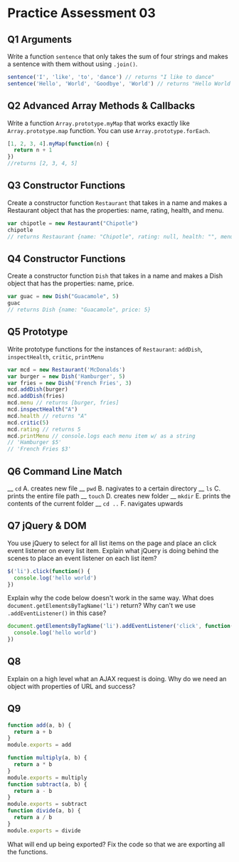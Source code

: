 # Practice Assessment 03

## Q1 Arguments
Write a function `sentence` that only takes the sum of four strings and makes a sentence with them without using `.join()`.
```js
sentence('I', 'like', 'to', 'dance') // returns "I like to dance"
sentence('Hello', 'World', 'Goodbye', 'World') // returns "Hello World Goodbye World"
```

## Q2 Advanced Array Methods & Callbacks
Write a function `Array.prototype.myMap` that works exactly like `Array.prototype.map` function. You can use `Array.prototype.forEach`.
```js
[1, 2, 3, 4].myMap(function(n) {
  return n + 1
})
//returns [2, 3, 4, 5]
```

## Q3 Constructor Functions
Create a constructor function `Restaurant` that takes in a name and makes a Restaurant object that has the properties: name, rating, health, and menu.
```js
var chipotle = new Restaurant("Chipotle")
chipotle
// returns Restaurant {name: "Chipotle", rating: null, health: "", menu: []}
```

## Q4 Constructor Functions
Create a constructor function `Dish` that takes in a name and makes a Dish object that has the properties: name, price.
```js
var guac = new Dish("Guacamole", 5)
guac
// returns Dish {name: "Guacamole", price: 5}
```

## Q5 Prototype
Write prototype functions for the instances of `Restaurant`: `addDish`, `inspectHealth`, `critic`, `printMenu`
```js
var mcd = new Restaurant('McDonalds')
var burger = new Dish('Hamburger', 5)
var fries = new Dish('French Fries', 3)
mcd.addDish(burger)
mcd.addDish(fries)
mcd.menu // returns [burger, fries]
mcd.inspectHealth("A")
mcd.health // returns "A"
mcd.critic(5)
mcd.rating // returns 5
mcd.printMenu // console.logs each menu item w/ as a string
// 'Hamburger $5'
// 'French Fries $3'
```

## Q6 Command Line Match
__ `cd`        A. creates new file
__ `pwd`       B. nagivates to a certain directory
__ `ls`        C. prints the entire file path
__ `touch`     D. creates new folder
__ `mkdir`     E. prints the contents of the current folder
__ `cd ..`     F. navigates upwards

## Q7 jQuery & DOM
You use jQuery to select for all list items on the page and place an click event listener on every list item. Explain what jQuery is doing behind the scenes to place an event listener on each list item?
```js
$('li').click(function() {
  console.log('hello world')
})
```

Explain why the code below doesn't work in the same way. What does `document.getElementsByTagName('li')` return? Why can't we use `.addEventListener()` in this case?
```js
document.getElementsByTagName('li').addEventListener('click', function() {
  console.log('hello world')
})
```

## Q8
Explain on a high level what an AJAX request is doing. Why do we need an object with properties of URL and success?

## Q9
```js
function add(a, b) {
  return a + b
}
module.exports = add

function multiply(a, b) {
  return a * b
}
module.exports = multiply
function subtract(a, b) {
  return a - b
}
module.exports = subtract
function divide(a, b) {
  return a / b
}
module.exports = divide
```
What will end up being exported? Fix the code so that we are exporting all the functions.

